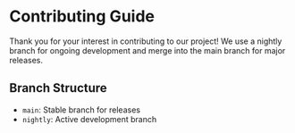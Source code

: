 # Contributing Guide

Thank you for your interest in contributing to our project! We use a nightly branch for ongoing development and merge into the main branch for major releases.

## Branch Structure

- `main`: Stable branch for releases
- `nightly`: Active development branch
